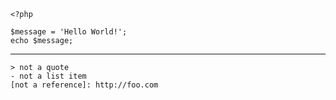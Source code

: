     <?php

    $message = 'Hello World!';
    echo $message;

---

    > not a quote
    - not a list item
    [not a reference]: http://foo.com
